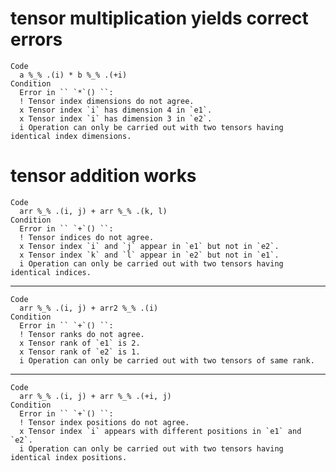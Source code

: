 # tensor multiplication yields correct errors

    Code
      a %_% .(i) * b %_% .(+i)
    Condition
      Error in `` `*`() ``:
      ! Tensor index dimensions do not agree.
      x Tensor index `i` has dimension 4 in `e1`.
      x Tensor index `i` has dimension 3 in `e2`.
      i Operation can only be carried out with two tensors having identical index dimensions.

# tensor addition works

    Code
      arr %_% .(i, j) + arr %_% .(k, l)
    Condition
      Error in `` `+`() ``:
      ! Tensor indices do not agree.
      x Tensor index `i` and `j` appear in `e1` but not in `e2`.
      x Tensor index `k` and `l` appear in `e2` but not in `e1`.
      i Operation can only be carried out with two tensors having identical indices.

---

    Code
      arr %_% .(i, j) + arr2 %_% .(i)
    Condition
      Error in `` `+`() ``:
      ! Tensor ranks do not agree.
      x Tensor rank of `e1` is 2.
      x Tensor rank of `e2` is 1.
      i Operation can only be carried out with two tensors of same rank.

---

    Code
      arr %_% .(i, j) + arr %_% .(+i, j)
    Condition
      Error in `` `+`() ``:
      ! Tensor index positions do not agree.
      x Tensor index `i` appears with different positions in `e1` and `e2`.
      i Operation can only be carried out with two tensors having identical index positions.

